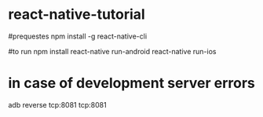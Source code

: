 # react-native-tutorial


#prequestes
npm install -g react-native-cli


#to run 
npm install
react-native run-android
react-native run-ios

# in case of development server errors
adb reverse tcp:8081 tcp:8081


